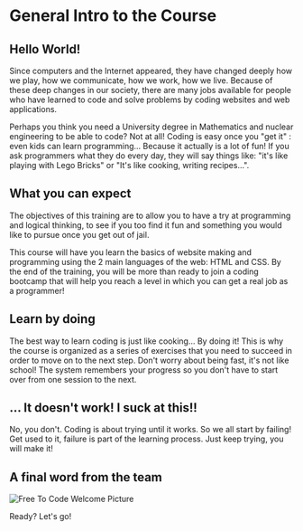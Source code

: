# General Intro to the Course
## Hello World!
Since computers and the Internet appeared, they have changed deeply how we play, how we communicate, how we work, how we live. Because of these deep changes in our society, there are many jobs available for people who have learned to code and solve problems by coding websites and web applications.

Perhaps you think you need a University degree in Mathematics and nuclear engineering to be able to code? Not at all! Coding is easy once  you "get it" : even kids can learn programming... Because it actually is a lot of fun! If you ask programmers what they do every day, they will say things like: "it's like playing with Lego Bricks" or "It's like cooking, writing recipes...".

## What you can expect

The objectives of this training are to allow you to have a try at programming and logical thinking, to see if you too find it fun and something you would like to pursue once you get out of jail.

This course will have you learn the basics of website making and programming using the 2 main languages of the web: HTML and CSS. By the end of the training, you will be more than ready to join a coding bootcamp that will help you reach a level in which you can get a real job as a programmer!

## Learn by doing
The best way to learn coding is just like cooking... By doing it! This is why the course is organized as a series of exercises that you need to succeed in order to move on to the next step. Don't worry about being fast, it's not like school! The system remembers your progress so you don't have to start over from one session to the next.

## ... It doesn't work! I suck at this!!
No, you don't. Coding is about trying until it works. So we all start by failing! Get used to it, failure is part of the learning process. Just keep trying, you will make it!

## A final word from the team
![Free To Code Welcome Picture](./assets/welcome.jpg)

Ready? Let's go!
